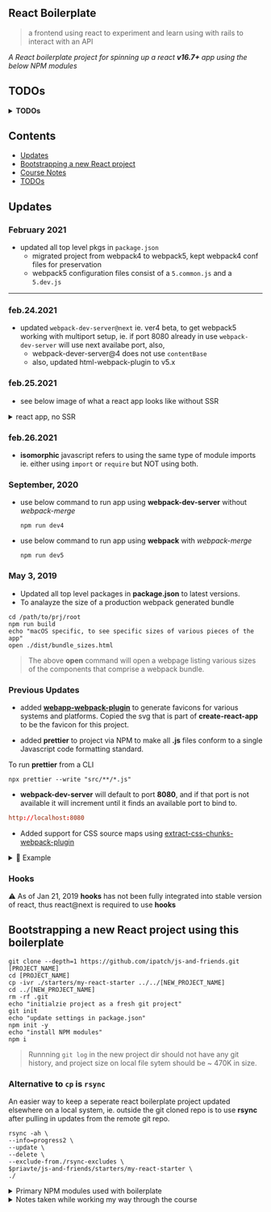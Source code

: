 ## React Boilerplate

> a frontend using react to experiment and learn using with rails to interact with an API

<em>A React boilerplate project for spinning up a react <strong>v16.7+</strong> app using the below NPM modules</em>

## TODOs

<details>
    <summary><strong>TODOs</strong></summary>

    - [ ] `react-hot-loader` has been deprecated, wont work with react ≥ v17.0
        - find replacement
        https://github.com/gaearon/react-hot-loader

    - [ ] comprise a list of useful eslint ignore statements neeeded when building/deving out an app

        ```js
        /* eslint jsx-a11y/anchor-is-valid: 0 */
        /* eslint no-unused-vars: 0 */
        ```

    - [ ] fix **React-Hot-Loader** 

        ```shell
        React-Hot-Loader: misconfiguration detected, using production version in non-production env.
        ```

    - [x] ~~upgraded to _webpack5_ hot reloading stopped working for CSS~~
    - [x] ✅ is _react-hot-loader_ preserving state ie a _counter_ when hot reload is triggered
    - [ ] _webpack bundle analyzer_ appears not generate a `.html` of bundle, when running `npm run build`
    - [x] ~~update webpack config prod file to work with **webpack-merge**~~

</details>


## Contents

<a name="contents"></a>

- [Updates](#updates)
- [Bootstrapping a new React project](#bootstrapping)
- [Course Notes](#course-notes)
- [TODOs](#todos)

## Updates

<a name="updates"></a>

### February 2021

- updated all top level pkgs in `package.json`
  - migrated project from webpack4 to webpack5, kept webpack4 conf files for preservation
  - webpack5 configuration files consist of a `5.common.js` and a `5.dev.js`

---

### feb.24.2021

- updated `webpack-dev-server@next` ie. ver4 beta, to get webpack5 working with multiport setup, ie. if port 8080 already in use `webpack-dev-server` will use next availabe port, also,
    - webpack-dever-server@4 does not use `contentBase`
    - also, updated html-webpack-plugin to v5.x

### feb.25.2021

- see below image of what a react app looks like without SSR

<details>
<summary>react app, no SSR</summary>

![no ssr example][lnkSSR]

[lnkSSR]: <https://raw.githubusercontent.com/ipatch/js-and-friends/72bc9197292b6a0c08ecedb793b3b8a567e77033/lib/images/my.react.starter.no.SSR.png?token=AAEV3LIKAJC2KP4HCPYVTNTAIFQMS&s=100>

</details>

### feb.26.2021

- **isomorphic** javascript refers to using the same type of module imports ie. either using `import` or `require` but NOT using both.


### September, 2020

- use below command to run app using **webpack-dev-server** without _webpack-merge_

    ```shell
    npm run dev4
    ```

- use below command to run app using **webpack** with _webpack-merge_

    ```shell
    npm run dev5
    ```

### May 3, 2019

- Updated all top level packages in **package.json** to latest versions.
- To analayze the size of a production webpack generated bundle

```shell
cd /path/to/prj/root
npm run build
echo "macOS specific, to see specific sizes of various pieces of the app"
open ./dist/bundle_sizes.html
```

> The above **open** command will open a webpage listing various sizes of the components that comprise a webpack bundle.

### Previous Updates

- added [**webapp-webpack-plugin**](https://www.npmjs.com/package/webapp-webpack-plugin) to generate favicons for various systems and platforms. Copied the svg that is part of **create-react-app** to be the favicon for this project.

- added **prettier** to project via NPM to make all **.js** files conform to a single Javascript code formatting standard.

To run **prettier** from a CLI

```shell
npx prettier --write "src/**/*.js"
```

- **webpack-dev-server** will default to port **8080**, and if that port is not available it will increment until it finds an available port to bind to.

```conf
http://localhost:8080
```

- Added support for CSS source maps using [extract-css-chunks-webpack-plugin](https://github.com/faceyspacey/extract-css-chunks-webpack-plugin)

<details>
<summary>📸 Example</summary>

![css-source-maps](https://github.com/ipatch/js-and-friends/blob/dev/lib/images/tech-js-friends-wp-css-source-maps.png)

</details>

### Hooks

<a id="hooks"></a>

⚠️ As of Jan 21, 2019 **hooks** has not been fully integrated into stable version of react, thus react@next is required to use **hooks**

## Bootstrapping a new React project using this boilerplate

<a id="bootstrapping"></a>

```shell
git clone --depth=1 https://github.com/ipatch/js-and-friends.git [PROJECT_NAME]
cd [PROJECT_NAME]
cp -ivr ./starters/my-react-starter ../../[NEW_PROJECT_NAME]
cd ../[NEW_PROJECT_NAME]
rm -rf .git
echo "initialzie project as a fresh git project"
git init
echo "update settings in package.json"
npm init -y
echo "install NPM modules"
npm i
```

> Runnning `git log` in the new project dir should not have any git history, and project size on local file sytem should be ~ 470K in size.

### Alternative to `cp` is `rsync`

An easier way to keep a seperate react boilerplate project updated elsewhere on a local system, ie. outside the git cloned repo is to use **rsync** after pulling in updates from the remote git repo.

```shell
rsync -ah \
--info=progress2 \
--update \
--delete \
--exclude-from./rsync-excludes \
$priavte/js-and-friends/starters/my-react-starter \
./
```

<details>
<summary>Primary NPM modules used with boilerplate</summary>

- react v16.7
- react-dom v16.7
- eslint
- webpack
  - css-loader
  - html-webpack-plugin
  - style-loader
- webpack-bundle-analyzer
- webpack-dev-server
- husky
- babel v7
  - @babel/polyfill
- jest
- react-hot-loader

</details>

<details>
<summary>Notes taken while working my way through the course</summary>

<a id=course-notes></a>

## Course Notes [🔝](#contents)

> My notes jotted down from watching the Modern JS tooling with React Egghead Course in December 2018.

[Course Link](https://egghead.io/courses/modern-javascript-tooling-with-react)

`npm run init -y` can be ran after a node project has already been intialized to update a node project with git repository information.

A shorthand way of interacting with binaries, ie. bins in the **node_modules** directory using bash is to

```shell
$(npm bin)/babel
```

<strong>fish shell</strong>

```shell
eval (npm bin)/babel ./src/greet.js --presets-@babel/preset-env
```

When interacting with local bins provided by npm such as webpack and babel, there exists a **.bin** directory within the **node_modules** dir. ie. `/path/to/some/nodejs/project/node_modules/.bin` which allows a shell to interact the JS tooling by specifying a `./node_modules/.bin/[BIN]` to use a tool via the CLI.

<strong>Ex</strong>

```shell
./node_modules/.bin/webpack ./src/index.js
```

The above command can be used to bundle a JS project using webpack from a CLI. Babel can be used in the same way if the CLI tooling has been installed via NPM or yarn.

To specifically run **webpack** in development mode

```shell
npm run build -- --mode development
```

<a id="course-notes-setup-react"></a>

### Setting up react [🔝](#contents)

To setup react, react-dom, and prop-types for a Node.js project as a runtime dependency.

```shell
npm i -S react react-dom prop-types
```

To get webpack and babel working with React's JSX
 setup a loader for a react based project.

 ```shell
npm i -D @babel/preset-react
```

To get webpack to work properly, ie. bundle HTML files / code.

```shell
npm i -D html-webpack-plugin
```

To setup webapck to serve a "webpage / site" as opposed to specifying the path to the bundle **webpack-dev-server** needs to be installed.

```shell
npm i -D webpack-dev-server
```

To use class properties, ie. local state in a class with react then a proposal NPM package will need be installed in order for node and babel to work with class properties.  One common use of class properties in a react component is setting state for a component.

```shell
npm i -D @babel/plugin-proposal-class-properties
```

Webpack does not support CSS out of the box, so an appropriate loader will be required to use webpack in conjunction with CSS.

```shell
npm i -D css-loader style-loader
```

Additionally the loaders will need to be setup in a webpack configuration file as well.

<a id="course-notes-state-in-react"></a>

## Working with State in React Components

In Video 17 Andy discusses how the state of a counter component is lost when the app is refreshed due to Hot Module Reloading. This behavior can be seen in commit [c39328f](https://github.com/ipatch/js-and-friends/commit/c39328fc65211ad632761d2927d406ecf3391418)

To get around the above mentioned issue, Andy installs **react-hot-loader** using npm

```shell
npm i -S react-hot-loader
```

<a id="course-notes-npm-modules"></a>

## NPM Modules

- webpack

```shell
npm install --save-dev webpack webpack-cli
```

- babel

```shell
npm i -D @babel/core @babel/cli @babel/preset-env
```

> `npm i -D` is a shorthand way of running `npm install --save-dev`

<a id="course-notes-unsorted"></a>

### Notes Unsorted

<a id="course-notes-unsorted-video-18"></a>

#### Video 18

**package.json** scripts can be compounded together, see commit [fb3693a](https://github.com/ipatch/js-and-friends/commit/fb3693adf5c33328bc86a836b5bfb9c21e4b8f37)

<a id="course-notes-unsorted-video-19"></a>

### Video 19

**webpack-bundle-analyzer** is a NPM module that analyzes webpack bundles.  Primarily **wba** is useful for optimizing production webpack builds, and really doesn't serve a purpose for webpack development builds.

When analyzing a production bundle built by webpack using a web browser, hover over the various elements in the web page to see various sizes of elements that comprise the bundle. Notice how there are three sizes reported by **wba**

- start size
- parsed size
- gzip size

The **parsed size** is the size of the bundle that will be processed by the browser. **wba** generates a **report.html** file within the **dist** dir of the project that is used to analyze the components of the bundle generated by webpack.  Some configuration options are set to prevent **wba** from opening the analyzer when building a production build, but the report can still be viewed by running the below command.

```shell
cd /path/to/project
open ./dist/report.html
```

> May be beneficial to rerun **wba** to get an updated report.

<a id="course-notes-unsorted-video-20"></a>

### Video 20

Andy sets up the production build of his app to use a CDN to provide React and ReactDOM as opposed to including it within the app itself, however the dev build still uses a local dev dependency of React.

<a id="course-notes-unsorted-video-21"></a>

### Video 21 / Targeting different browsers [🔝](#contents)

To save a NPM module as a runtime dependency for the project

```shell
npm i -S [PKG_NAME]
```

```shell
import '@babel/polyfill'
```

Adding the above dependency to the project can add a significant amount to a bundle size, ie. ~ 70 - 90 kilobytes.

Targeting a specific browser, ie. Chrome based browsers, ie. version 68 and above drastically reduces the bundle size.

To print a list of the last two _2_ major versions of web browsers

```shell
npx browserslist "last 2 versions"
```

To further refine the above query, only list browsers that aren't dead, and that have more than 2% market share.

```shell
npx browserslist "last 2 versions, not dead, not < 2%"
```

The above query can be provided to a webpack configuration file.

<a id="course-notes-unsorted-video-22"></a>

### Video 22 / asynchronously load webpack bundles through code splitting [🔝](#contents)

In short, Webpack has the ability to load additional bundles asynchronously when a request is made. See commit [13c8655](https://github.com/ipatch/js-and-friends/commit/13c86552988149626233804c1f669fdafdd6c055)

<a id="course-notes-unsorted-video-23"></a>

### Video 23 / Setting up Jest for a React project [🔝](#contents)

To install **Jest**

```shell
npm i -D jest
```

**NOTE** as of January 2, 2019 watchman is messing up jest testing for whatever reason on my local macOS system, that said, jest can be run without using **watchman**

```shell
jest --no-watchman
```

To append an argument to existing script located within a **package.json**

```shell
npm run test -- --no-watchman
```

#### Video 26 / tooling with prettier

Apparently I deleted this video or never downloaded it 🤷‍♂️

#### Video 27 / Setting up ESLint

**eslint** is a great tool to avoid common pitfalls while working with Javascript source.

```shell
npm i -D eslint
```

If the project uses react then **eslint-plugin-react** can be used to further aid when working with eslint and react.

```shell
npm i -D eslint-plugin-react
```

To setup a configuration file for eslint

```shell
npx eslint --init
```

To setup eslint to ignore certain files and directories for a project create a **.eslintignore** in the project root.

```shell
touch .eslintignore
```

#### Video 28 / Check for accessibility

See commit [5c9b367](https://github.com/ipatch/js-and-friends/commit/5c9b367805fbb434e64611d6ddc591da3ff67833) for more details about working with accessibility in a react app.

#### Video 29 / linting tests and git hooks with husky

To install **husky**

```shell
npm i -D husky
```

See commit [5700feb](https://github.com/ipatch/js-and-friends/commit/5700feb36f690d9b9db405dbb42223fc73ae6f51) for more info about working with **husky** and pre-commit hooks

#### Video 30 / Avoid deprecated react API's

**react** supports a _strict mode_ that will display warning messages in the browser console when a deprecated api is being used with a react app.  All that is needed to see these warning messages is to wrap the **<App/>** component within a **<React.StrictMode>** component at the root of the DOM tree.

```javascript
<React.StrictMode>
  <App/>
</React.StrictMode>
```

See commit [0914557](https://github.com/ipatch/js-and-friends/commit/5c9b367805fbb434e64611d6ddc591da3ff67833) for more info about working with _React.StrictMode_

#### Video 31 / error boundaries with React

Error boundaries are useful when working with react because if the default UI can not be displayed, an error boundary can be setup to display an alternate UI instead of rendering the entire app unrenderable.  See commit [a6c7b63](https://github.com/ipatch/js-and-friends/commit/a6c7b63b6a089aaedc65566e675483ed97775b4d)

#### Video 32 / define prop-types for a react class component

### Video 33 >/check for accessibility issues in the browser

To check for specific accessibility issues related to react install **react-axe**

```shell
npm i -D react-axe
```

#### Video 33 / Working with react-axe

See commit [f926618](https://github.com/ipatch/js-and-friends/commit/f9266180322dfe364726de289cc117ccf0aaab9b)

#### Video 34 / Packaging for release

## TODOs [🔝](#contents)

<a id="todos"></a>

- [ ] add a simple counter component to project to test if `react-hot-loader` is working properly
- [ ] what is a good way to view/test a production webpack build locally?
- [ ] figure out why pre-commit hook using husky is **not** preventing git from making commits.
- [ ] figure out if **mDNS** cannot be used with Node.js without an external NPM packages.
- [x] ~~add support for working with various image formats.~~
